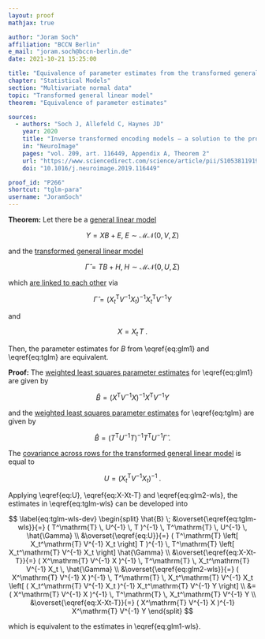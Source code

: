 ```yaml
---
layout: proof
mathjax: true

author: "Joram Soch"
affiliation: "BCCN Berlin"
e_mail: "joram.soch@bccn-berlin.de"
date: 2021-10-21 15:25:00

title: "Equivalence of parameter estimates from the transformed general linear model"
chapter: "Statistical Models"
section: "Multivariate normal data"
topic: "Transformed general linear model"
theorem: "Equivalence of parameter estimates"

sources:
  - authors: "Soch J, Allefeld C, Haynes JD"
    year: 2020
    title: "Inverse transformed encoding models – a solution to the problem of correlated trial-by-trial parameter estimates in fMRI decoding"
    in: "NeuroImage"
    pages: "vol. 209, art. 116449, Appendix A, Theorem 2"
    url: "https://www.sciencedirect.com/science/article/pii/S1053811919310407"
    doi: "10.1016/j.neuroimage.2019.116449"

proof_id: "P266"
shortcut: "tglm-para"
username: "JoramSoch"
---
```



**Theorem:** Let there be a [general linear model](/D/glm)

$$ \label{eq:glm1}
Y = X B + E, \; E \sim \mathcal{MN}(0, V, \Sigma)
$$

and the [transformed general linear model](/D/tglm)

$$ \label{eq:tglm}
\hat{\Gamma} = T B + H, \; H \sim \mathcal{MN}(0, U, \Sigma)
$$

which [are linked to each other](/P/tglm-dist) via

$$ \label{eq:glm2-wls}
\hat{\Gamma} = ( X_t^\mathrm{T} V^{-1} X_t )^{-1} X_t^\mathrm{T} V^{-1} Y
$$

and

$$ \label{eq:X-Xt-T}
X = X_t \, T \; .
$$

Then, the parameter estimates for $B$ from \eqref{eq:glm1} and \eqref{eq:tglm} are equivalent.


**Proof:** The [weighted least squares parameter estimates](/P/glm-wls) for \eqref{eq:glm1} are given by

$$ \label{eq:glm1-wls}
\hat{B} = (X^\mathrm{T} V^{-1} X)^{-1} X^\mathrm{T} V^{-1} Y
$$

and the [weighted least squares parameter estimates](/P/glm-wls) for \eqref{eq:tglm} are given by

$$ \label{eq:tglm-wls}
\hat{B} = (T^\mathrm{T} U^{-1} T)^{-1} T^\mathrm{T} U^{-1} \hat{\Gamma} \; .
$$

The [covariance across rows for the transformed general linear model](/P/tglm-dist) is equal to

$$ \label{eq:U}
U = ( X_t^\mathrm{T} V^{-1} X_t )^{-1} \; .
$$

Applying \eqref{eq:U}, \eqref{eq:X-Xt-T} and \eqref{eq:glm2-wls}, the estimates in \eqref{eq:tglm-wls} can be developed into

$$ \label{eq:tglm-wls-dev}
\begin{split}
\hat{B} \; &\overset{\eqref{eq:tglm-wls}}{=} ( T^\mathrm{T} \, U^{-1} \, T )^{-1} \, T^\mathrm{T} \, U^{-1} \, \hat{\Gamma} \\
&\overset{\eqref{eq:U}}{=} ( T^\mathrm{T} \left[ X_t^\mathrm{T} V^{-1} X_t \right] T )^{-1} \, T^\mathrm{T} \left[ X_t^\mathrm{T} V^{-1} X_t \right] \hat{\Gamma} \\
&\overset{\eqref{eq:X-Xt-T}}{=} ( X^\mathrm{T} V^{-1} X )^{-1} \, T^\mathrm{T} \, X_t^\mathrm{T} V^{-1} X_t \, \hat{\Gamma} \\
&\overset{\eqref{eq:glm2-wls}}{=} ( X^\mathrm{T} V^{-1} X )^{-1} \, T^\mathrm{T} \, X_t^\mathrm{T} V^{-1} X_t \left[ ( X_t^\mathrm{T} V^{-1} X_t )^{-1} X_t^\mathrm{T} V^{-1} Y \right] \\
&= ( X^\mathrm{T} V^{-1} X )^{-1} \, T^\mathrm{T} \, X_t^\mathrm{T} V^{-1} Y \\
&\overset{\eqref{eq:X-Xt-T}}{=} ( X^\mathrm{T} V^{-1} X )^{-1} X^\mathrm{T} V^{-1} Y
\end{split}
$$

which is equivalent to the estimates in \eqref{eq:glm1-wls}.